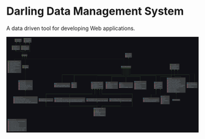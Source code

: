 # Darling Data Management System

A data driven tool for developing Web applications.

![alt text](https://raw.githubusercontent.com/sevidmusic/DarlingCmsRedesign/unitTests/DCMS_UML.png)

